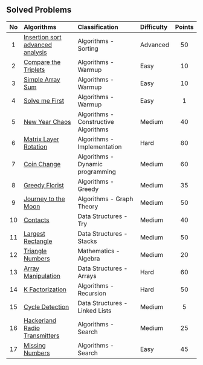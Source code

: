 
## Solved Problems

| No     | Algorithms                    | Classification | Difficulty | Points |
| :---:  | :---                          | :---           | :---       | :---:  |
| 1  | [Insertion sort advanced analysis](https://www.hackerrank.com/challenges/insertion-sort/problem)| Algorithms - Sorting | Advanced | 50 |
| 2  | [Compare the Triplets](https://www.hackerrank.com/challenges/compare-the-triplets/problem)| Algorithms - Warmup  | Easy | 10 |
| 3  | [Simple Array Sum](https://www.hackerrank.com/challenges/simple-array-sum/problem)| Algorithms - Warmup  | Easy | 10 |
| 4  | [Solve me First](https://www.hackerrank.com/challenges/solve-me-first/problem)| Algorithms - Warmup  | Easy | 1 |
| 5  | [New Year Chaos](https://www.hackerrank.com/challenges/new-year-chaos/problem)| Algorithms - Constructive Algorithms  | Medium | 40 |
| 6  | [Matrix Layer Rotation](https://www.hackerrank.com/challenges/matrix-rotation-algo/problem)| Algorithms - Implementation  | Hard | 80 |
| 7  | [Coin Change](https://www.hackerrank.com/challenges/coin-change/problem)| Algorithms - Dynamic programming | Medium | 60 |
| 8  | [Greedy Florist](https://www.hackerrank.com/challenges/greedy-florist/problem)| Algorithms - Greedy | Medium | 35 |
| 9  | [Journey to the Moon](https://www.hackerrank.com/challenges/journey-to-the-moon/problem)| Algorithms - Graph Theory | Medium | 50 |
| 10 | [Contacts](https://www.hackerrank.com/challenges/contacts/problem)| Data Structures - Try | Medium | 40 |
| 11 | [Largest Rectangle](https://www.hackerrank.com/challenges/largest-rectangle/problem)| Data Structures - Stacks | Medium | 50 |
| 12 | [Triangle Numbers](https://www.hackerrank.com/challenges/triangle-numbers/problem)| Mathematics - Algebra | Medium | 20 |
| 13 | [Array Manipulation](https://www.hackerrank.com/challenges/crush/problem)| Data Structures - Arrays | Hard | 60 |
| 14 | [K Factorization](https://www.hackerrank.com/challenges/k-factorization/problem)| Algorithms - Recursion | Hard | 50 |
| 15 | [Cycle Detection](https://www.hackerrank.com/challenges/detect-whether-a-linked-list-contains-a-cycle/problem)| Data Structures - Linked Lists | Medium | 5  |
| 16 | [Hackerland Radio Transmitters](https://www.hackerrank.com/challenges/hackerland-radio-transmitters/problem)| Algorithms - Search | Medium | 25  |
| 17 | [Missing Numbers](https://www.hackerrank.com/challenges/missing-numbers/problem)| Algorithms - Search | Easy | 45  |